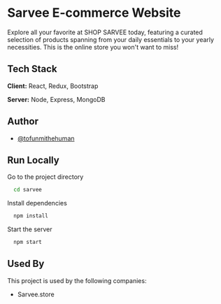 
# Sarvee E-commerce Website

Explore all your favorite at SHOP SARVEE today, featuring a curated selection of products spanning from your daily essentials to your yearly necessities. This is the online store you won't want to miss!


## Tech Stack

**Client:** React, Redux, Bootstrap

**Server:** Node, Express, MongoDB


## Author

- [@tofunmithehuman](https://www.github.com/tofunmithehuman)


## Run Locally



Go to the project directory

```bash
  cd sarvee
```

Install dependencies

```bash
  npm install
```

Start the server

```bash
  npm start
```


## Used By

This project is used by the following companies:

- Sarvee.store


